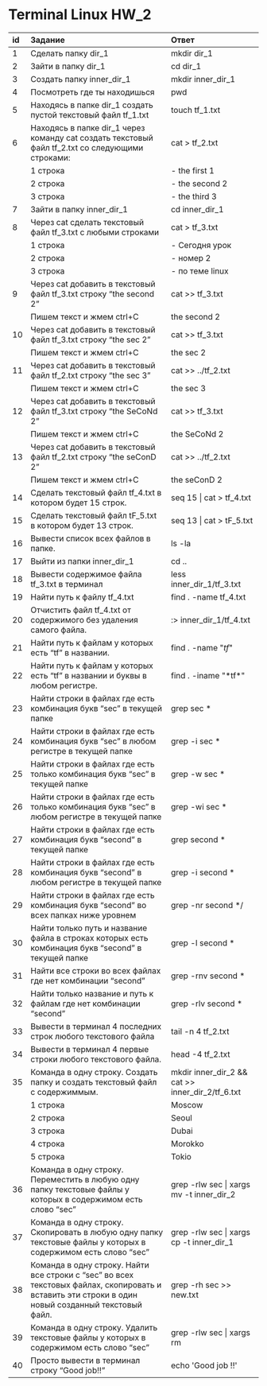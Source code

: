 # Terminal Linux HW_2

| id |  Задание    | Ответ   |
| :---   | :--- | :--- |
|1|Сделать папку dir_1|mkdir dir_1|
|2|Зайти в папку dir_1|cd dir_1|
|3|Создать папку inner_dir_1|mkdir inner_dir_1|
|4|Посмотреть где ты находишься|pwd|
|5|Находясь в папке dir_1 создать пустой текстовый файл tf_1.txt|touch tf_1.txt|
|6|Находясь в папке dir_1 через команду cat создать текстовый файл tf_2.txt со следующими строками:|cat > tf_2.txt|
||1 строка|- the first 1|
||2 строка|- the second 2|
||3 строка|- the third 3|
|7|Зайти в папку inner_dir_1|cd inner_dir_1|
|8|Через cat сделать текстовый файл tf_3.txt  c любыми строками|cat > tf_3.txt|
||1 строка|- Сегодня урок|
||2 строка|- номер 2|
||3 строка|- по теме linux|
|9|Через cat добавить в текстовый файл tf_3.txt строку “the second 2”|cat >> tf_3.txt|
||Пишем текст и жмем ctrl+C|the second 2|
|10|Через cat добавить в текстовый файл tf_3.txt строку “the sec 2”| cat >> tf_3.txt|
||Пишем текст и жмем ctrl+C |the sec 2|
|11|Через cat добавить в текстовый файл tf_2.txt строку “the sec 3”|cat >> ../tf_2.txt|
||Пишем текст и жмем ctrl+C |the sec 3|
|12|Через cat добавить в текстовый файл tf_3.txt строку “the SeCoNd 2”|cat >> tf_3.txt|
||Пишем текст и жмем ctrl+C |the SeCoNd 2|
|13|Через cat добавить в текстовый файл tf_2.txt строку “the seConD 2”|cat >> ../tf_2.txt|
||Пишем текст и жмем ctrl+C |the seConD 2|
|14|Сделать текстовый файл tf_4.txt в котором будет 15 строк.| seq 15 \| cat > tf_4.txt|
|15|Сделать текстовый файл tF_5.txt в котором будет 13 строк.| seq 13 \| cat > tF_5.txt|
|16|Вывести список всех файлов в папке.|ls -la|
|17|Выйти из папки inner_dir_1| cd ..|
|18|Вывести содержимое файла tf_3.txt в терминал|less inner_dir_1/tf_3.txt|
|19|Найти путь к файлу tf_4.txt|find . -name tf_4.txt|
|20|Отчистить файл tf_4.txt от содержимого без удаления самого файла.|:> inner_dir_1/tf_4.txt|
|21|Найти путь к файлам у которых есть  “tf” в названии.|find . -name "*tf*"|
|22|Найти путь к файлам у которых есть  “tf” в названии и буквы в любом регистре.|find . -iname \"*tf\*" |
|23|Найти строки в файлах где есть комбинация букв “sec” в текущей папке|grep sec * |
|24|Найти строки в файлах где есть комбинация букв “sec” в любом регистре в текущей папке|grep -i sec * |
|25|Найти строки в файлах где есть только комбинация букв “sec” в текущей папке|grep -w sec * |
|26|Найти строки в файлах где есть только комбинация букв “sec” в любом регистре в текущей папке|grep -wi sec * |
|27|Найти строки в файлах где есть комбинация букв “second” в текущей папке| grep second * |
|28|Найти строки в файлах где есть комбинация букв “second” в любом регистре в текущей папке| grep -i second * |
|29|Найти строки в файлах где есть комбинация букв “second” во всех папках ниже уровнем| grep -nr second */ |
|30|Найти только путь и название файла в строках которых есть комбинация букв “second” в текущей папке|  grep -l second * | xargs realpath |
|31|Найти все строки во всех файлах где нет комбинации “second”| grep -rnv second * |
|32|Найти только название и путь к файлам где нет комбинации “second”| grep -rlv second * |
|33|Вывести в терминал 4 последних строк любого текстового файла| tail -n 4 tf_2.txt |
|34|Вывести в терминал 4 первые строки любого текстового файла.| head -4 tf_2.txt |
|35|Команда в одну строку. Создать папку и создать текстовый файл с содержиммым.| mkdir inner_dir_2 && cat >> inner_dir_2/tf_6.txt |
||1 строка|Moscow|
||2 строка|Seoul|
||3 строка|Dubai|
||4 строка|Morokko|
||5 строка|Tokio|
|36|Команда в одну строку. Переместить в любую одну папку текстовые файлы у которых в содержимом есть слово “sec” | grep -rlw sec \| xargs mv -t inner_dir_2 |
|37|Команда в одну строку. Скопировать в любую одну папку текстовые файлы у которых в содержимом есть слово “sec”| grep -rlw sec \| xargs cp -t inner_dir_1 |
|38|Команда в одну строку. Найти все строки c “sec” во всех текстовых файлах, скопировать и вставить эти строки в один новый созданный текстовый файл.| grep -rh sec >> new.txt |
|39|Команда в одну строку. Удалить текстовые файлы у которых в содержимом есть слово “sec”| grep -rlw sec \| xargs rm |
|40|Просто вывести в терминал строку “Good job!!”| echo 'Good job !!' |
